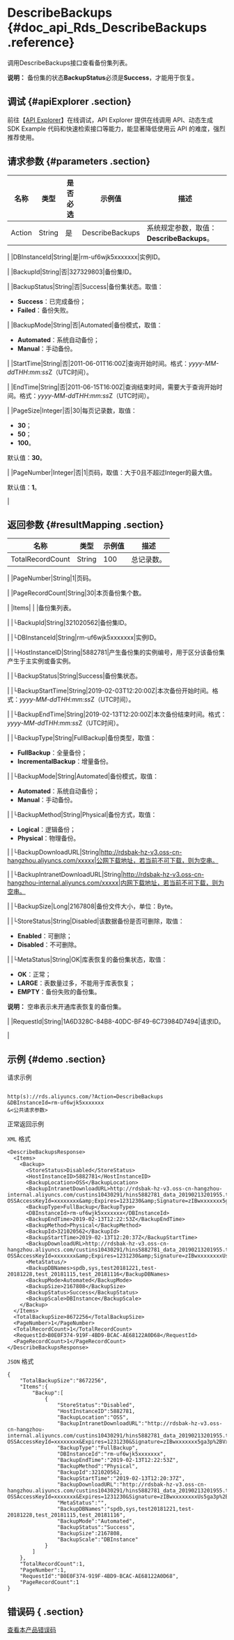 # DescribeBackups {#doc_api_Rds_DescribeBackups .reference}

调用DescribeBackups接口查看备份集列表。

**说明：** 备份集的状态**BackupStatus**必须是**Success**，才能用于恢复。

## 调试 {#apiExplorer .section}

前往【[API Explorer](https://api.aliyun.com/#product=Rds&api=DescribeBackups)】在线调试，API Explorer 提供在线调用 API、动态生成 SDK Example 代码和快速检索接口等能力，能显著降低使用云 API 的难度，强烈推荐使用。

## 请求参数 {#parameters .section}

|名称|类型|是否必选|示例值|描述|
|--|--|----|---|--|
|Action|String|是|DescribeBackups|系统规定参数，取值：**DescribeBackups**。

 |
|DBInstanceId|String|是|rm-uf6wjk5xxxxxxx|实例ID。

 |
|BackupId|String|否|327329803|备份集ID。

 |
|BackupStatus|String|否|Success|备份集状态。取值：

 -   **Success**：已完成备份；
-   **Failed**：备份失败。

 |
|BackupMode|String|否|Automated|备份模式，取值：

 -   **Automated**：系统自动备份；
-   **Manual**：手动备份。

 |
|StartTime|String|否|2011-06-01T16:00Z|查询开始时间。格式：*yyyy-MM-dd*T*HH:mm:ss*Z（UTC时间）。

 |
|EndTime|String|否|2011-06-15T16:00Z|查询结束时间，需要大于查询开始时间。格式：*yyyy-MM-dd*T*HH:mm:ss*Z（UTC时间）。

 |
|PageSize|Integer|否|30|每页记录数，取值：

 -   **30**；
-   **50**；
-   **100**。

 默认值：**30**。

 |
|PageNumber|Integer|否|1|页码，取值：大于0且不超过Integer的最大值。

 默认值：**1**。

 |

## 返回参数 {#resultMapping .section}

|名称|类型|示例值|描述|
|--|--|---|--|
|TotalRecordCount|String|100|总记录数。

 |
|PageNumber|String|1|页码。

 |
|PageRecordCount|String|30|本页备份集个数。

 |
|Items| | |备份集列表。

 |
|└BackupId|String|321020562|备份集ID。

 |
|└DBInstanceId|String|rm-uf6wjk5xxxxxxx|实例ID。

 |
|└HostInstanceID|String|5882781|产生备份集的实例编号，用于区分该备份集产生于主实例或备实例。

 |
|└BackupStatus|String|Success|备份集状态。

 |
|└BackupStartTime|String|2019-02-03T12:20:00Z|本次备份开始时间。格式：*yyyy-MM-dd*T*HH:mm:ss*Z（UTC时间）。

 |
|└BackupEndTime|String|2019-02-13T12:20:00Z|本次备份结束时间。格式：*yyyy-MM-dd*T*HH:mm:ss*Z（UTC时间）。

 |
|└BackupType|String|FullBackup|备份类型，取值：

 -   **FullBackup**：全量备份；
-   **IncrementalBackup**：增量备份。

 |
|└BackupMode|String|Automated|备份模式，取值：

 -   **Automated**：系统自动备份；
-   **Manual**：手动备份。

 |
|└BackupMethod|String|Physical|备份方式，取值：

 -   **Logical**：逻辑备份；
-   **Physical**：物理备份。

 |
|└BackupDownloadURL|String|http://rdsbak-hz-v3.oss-cn-hangzhou.aliyuncs.com/xxxxx|公网下载地址，若当前不可下载，则为空串。

 |
|└BackupIntranetDownloadURL|String|http://rdsbak-hz-v3.oss-cn-hangzhou-internal.aliyuncs.com/xxxxx|内网下载地址，若当前不可下载，则为空串。

 |
|└BackupSize|Long|2167808|备份文件大小，单位：Byte。

 |
|└StoreStatus|String|Disabled|该数据备份是否可删除，取值：

 -   **Enabled**：可删除；
-   **Disabled**：不可删除。

 |
|└MetaStatus|String|OK|库表恢复的备份集状态，取值：

 -   **OK**：正常；
-   **LARGE**：表数量过多，不能用于库表恢复；
-   **EMPTY**：备份失败的备份集。

 **说明：** 空串表示未开通库表恢复的备份集。

 |
|RequestId|String|1A6D328C-84B8-40DC-BF49-6C73984D7494|请求ID。

 |

## 示例 {#demo .section}

请求示例

``` {#request_demo}

http(s)://rds.aliyuncs.com/?Action=DescribeBackups
&DBInstanceId=rm-uf6wjk5xxxxxxx
&<公共请求参数>

```

正常返回示例

`XML` 格式

``` {#xml_return_success_demo}
<DescribeBackupsResponse>
  <Items>
    <Backup>
      <StoreStatus>Disabled</StoreStatus>
      <HostInstanceID>5882781</HostInstanceID>
      <BackupLocation>OSS</BackupLocation>
      <BackupIntranetDownloadURL>http://rdsbak-hz-v3.oss-cn-hangzhou-internal.aliyuncs.com/custins10430291/hins5882781_data_20190213201955.tar.gz?OSSAccessKeyId=xxxxxxxx&amp;Expires=1231230&amp;Signature=zIBwxxxxxxx5ga3p%2BVxxxxxxxx%3D</BackupIntranetDownloadURL>
      <BackupType>FullBackup</BackupType>
      <DBInstanceId>rm-uf6wjk5xxxxxxx</DBInstanceId>
      <BackupEndTime>2019-02-13T12:22:53Z</BackupEndTime>
      <BackupMethod>Physical</BackupMethod>
      <BackupId>321020562</BackupId>
      <BackupStartTime>2019-02-13T12:20:37Z</BackupStartTime>
      <BackupDownloadURL>http://rdsbak-hz-v3.oss-cn-hangzhou.aliyuncs.com/custins10430291/hins5882781_data_20190213201955.tar.gz?OSSAccessKeyId=xxxxxxx&amp;Expires=1231230&amp;Signature=zIBwxxxxxxxxUs5ga3p%2BVxxxxxxxk%3D</BackupDownloadURL>
      <MetaStatus/>
      <BackupDBNames>spdb,sys,test20181221,test-20181228,test_20181115,test_20181116</BackupDBNames>
      <BackupMode>Automated</BackupMode>
      <BackupSize>2167808</BackupSize>
      <BackupStatus>Success</BackupStatus>
      <BackupScale>DBInstance</BackupScale>
    </Backup>
  </Items>
  <TotalBackupSize>8672256</TotalBackupSize>
  <PageNumber>1</PageNumber>
  <TotalRecordCount>1</TotalRecordCount>
  <RequestId>B0E0F374-919F-4BD9-BCAC-AE68122A0D68</RequestId>
  <PageRecordCount>1</PageRecordCount>
</DescribeBackupsResponse>

```

`JSON` 格式

``` {#json_return_success_demo}
{
	"TotalBackupSize":"8672256",
	"Items":{
		"Backup":[
			{
				"StoreStatus":"Disabled",
				"HostInstanceID":5882781,
				"BackupLocation":"OSS",
				"BackupIntranetDownloadURL":"http://rdsbak-hz-v3.oss-cn-hangzhou-internal.aliyuncs.com/custins10430291/hins5882781_data_20190213201955.tar.gz?OSSAccessKeyId=xxxxxxxx&Expires=1231230&Signature=zIBwxxxxxxx5ga3p%2BVxxxxxxxx%3D",
				"BackupType":"FullBackup",
				"DBInstanceId":"rm-uf6wjk5xxxxxxx",
				"BackupEndTime":"2019-02-13T12:22:53Z",
				"BackupMethod":"Physical",
				"BackupId":321020562,
				"BackupStartTime":"2019-02-13T12:20:37Z",
				"BackupDownloadURL":"http://rdsbak-hz-v3.oss-cn-hangzhou.aliyuncs.com/custins10430291/hins5882781_data_20190213201955.tar.gz?OSSAccessKeyId=xxxxxxx&Expires=1231230&Signature=zIBwxxxxxxxxUs5ga3p%2BVxxxxxxxk%3D",
				"MetaStatus":"",
				"BackupDBNames":"spdb,sys,test20181221,test-20181228,test_20181115,test_20181116",
				"BackupMode":"Automated",
				"BackupStatus":"Success",
				"BackupSize":2167808,
				"BackupScale":"DBInstance"
			}
		]
	},
	"TotalRecordCount":1,
	"PageNumber":1,
	"RequestId":"B0E0F374-919F-4BD9-BCAC-AE68122A0D68",
	"PageRecordCount":1
}
```

## 错误码 { .section}

[查看本产品错误码](https://error-center.aliyun.com/status/product/Rds)

